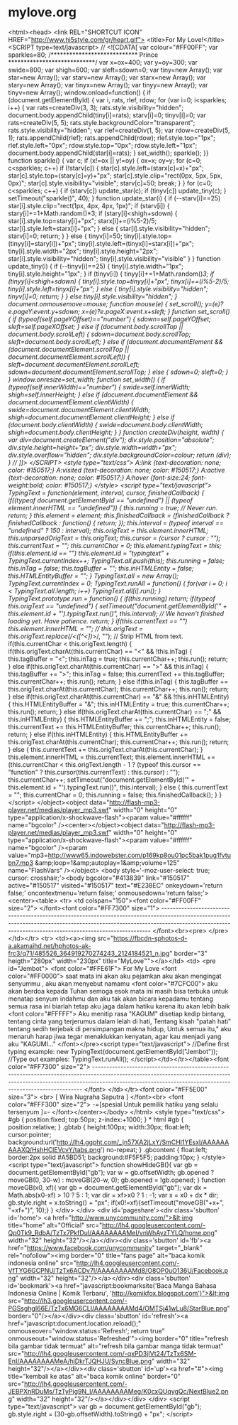 mylove.org
==========

&lt;html>&lt;head> &lt;link REL="SHORTCUT ICON" HREF="http://www.hi5style.com/gr/heart.gif"> &lt;title>For My Love!&lt;/title> &lt;SCRIPT type=text/javascript> // &lt;![CDATA[ var colour="#FF00FF"; var sparkles=80; /**************************** Prince ****************************/ var x=ox=400; var y=oy=300; var swide=800; var shigh=600; var sleft=sdown=0; var tiny=new Array(); var star=new Array(); var starv=new Array(); var starx=new Array(); var stary=new Array(); var tinyx=new Array(); var tinyy=new Array(); var tinyv=new Array(); window.onload=function() { if (document.getElementById) { var i, rats, rlef, rdow; for (var i=0; i&lt;sparkles; i++) { var rats=createDiv(3, 3); rats.style.visibility="hidden"; document.body.appendChild(tiny[i]=rats); starv[i]=0; tinyv[i]=0; var rats=createDiv(5, 5); rats.style.backgroundColor="transparent"; rats.style.visibility="hidden"; var rlef=createDiv(1, 5); var rdow=createDiv(5, 1); rats.appendChild(rlef); rats.appendChild(rdow); rlef.style.top="1px"; rlef.style.left="0px"; rdow.style.top="0px"; rdow.style.left="1px"; document.body.appendChild(star[i]=rats); } set_width(); sparkle(); }} function sparkle() { var c; if (x!=ox || y!=oy) { ox=x; oy=y; for (c=0; c&lt;sparkles; c++) if (!starv[c]) { star[c].style.left=(starx[c]=x)+"px"; star[c].style.top=(stary[c]=y)+"px"; star[c].style.clip="rect(0px, 5px, 5px, 0px)"; star[c].style.visibility="visible"; starv[c]=50; break; } } for (c=0; c&lt;sparkles; c++) { if (starv[c]) update_star(c); if (tinyv[c]) update_tiny(c); } setTimeout("sparkle()", 40); } function update_star(i) { if (--starv[i]==25) star[i].style.clip="rect(1px, 4px, 4px, 1px)"; if (starv[i]) { stary[i]+=1+Math.random()*3; if (stary[i]&lt;shigh+sdown) { star[i].style.top=stary[i]+"px"; starx[i]+=(i%5-2)/5; star[i].style.left=starx[i]+"px"; } else { star[i].style.visibility="hidden"; starv[i]=0; return; } } else { tinyv[i]=50; tiny[i].style.top=(tinyy[i]=stary[i])+"px"; tiny[i].style.left=(tinyx[i]=starx[i])+"px"; tiny[i].style.width="2px"; tiny[i].style.height="2px"; star[i].style.visibility="hidden"; tiny[i].style.visibility="visible" } } function update_tiny(i) { if (--tinyv[i]==25) { tiny[i].style.width="1px"; tiny[i].style.height="1px"; } if (tinyv[i]) { tinyy[i]+=1+Math.random()*3; if (tinyy[i]&lt;shigh+sdown) { tiny[i].style.top=tinyy[i]+"px"; tinyx[i]+=(i%5-2)/5; tiny[i].style.left=tinyx[i]+"px"; } else { tiny[i].style.visibility="hidden"; tinyv[i]=0; return; } } else tiny[i].style.visibility="hidden"; } document.onmousemove=mouse; function mouse(e) { set_scroll(); y=(e)?e.pageY:event.y+sdown; x=(e)?e.pageX:event.x+sleft; } function set_scroll() { if (typeof(self.pageYOffset)=="number") { sdown=self.pageYOffset; sleft=self.pageXOffset; } else if (document.body.scrollTop || document.body.scrollLeft) { sdown=document.body.scrollTop; sleft=document.body.scrollLeft; } else if (document.documentElement &amp;&amp; (document.documentElement.scrollTop || document.documentElement.scrollLeft)) { sleft=document.documentElement.scrollLeft; sdown=document.documentElement.scrollTop; } else { sdown=0; sleft=0; } } window.onresize=set_width; function set_width() { if (typeof(self.innerWidth)=="number") { swide=self.innerWidth; shigh=self.innerHeight; } else if (document.documentElement &amp;&amp; document.documentElement.clientWidth) { swide=document.documentElement.clientWidth; shigh=document.documentElement.clientHeight; } else if (document.body.clientWidth) { swide=document.body.clientWidth; shigh=document.body.clientHeight; } } function createDiv(height, width) { var div=document.createElement("div"); div.style.position="absolute"; div.style.height=height+"px"; div.style.width=width+"px"; div.style.overflow="hidden"; div.style.backgroundColor=colour; return (div); } // ]]> &lt;/SCRIPT> &lt;style type="text/css"> A:link {text-decoration: none; color: #150517;} A:visited {text-decoration: none; color: #150517;} A:active {text-decoration: none; color: #150517;} A:hover {font-size:24; font-weight:bold; color: #150517;} &lt;/style> &lt;script type="text/javascript"> TypingText = function(element, interval, cursor, finishedCallback) { if((typeof document.getElementById == "undefined") || (typeof element.innerHTML == "undefined")) { this.running = true;	// Never run. return; } this.element = element; this.finishedCallback = (finishedCallback ? finishedCallback : function() { return; }); this.interval = (typeof interval == "undefined" ? 150 : interval); this.origText = this.element.innerHTML; this.unparsedOrigText = this.origText; this.cursor = (cursor ? cursor : ""); this.currentText = ""; this.currentChar = 0; this.element.typingText = this; if(this.element.id == "") this.element.id = "typingtext" + TypingText.currentIndex++; TypingText.all.push(this); this.running = false; this.inTag = false; this.tagBuffer = ""; this.inHTMLEntity = false; this.HTMLEntityBuffer = ""; } TypingText.all = new Array(); TypingText.currentIndex = 0; TypingText.runAll = function() { for(var i = 0; i &lt; TypingText.all.length; i++) TypingText.all[i].run(); } TypingText.prototype.run = function() { if(this.running) return; if(typeof this.origText == "undefined") { setTimeout("document.getElementById('" + this.element.id + "').typingText.run()", this.interval);	// We haven't finished loading yet. Have patience. return; } if(this.currentText == "") this.element.innerHTML = ""; // this.origText = this.origText.replace(/&lt;([^&lt;])*>/, ""); // Strip HTML from text. if(this.currentChar &lt; this.origText.length) { if(this.origText.charAt(this.currentChar) == "&lt;" &amp;&amp; !this.inTag) { this.tagBuffer = "&lt;"; this.inTag = true; this.currentChar++; this.run(); return; } else if(this.origText.charAt(this.currentChar) == ">" &amp;&amp; this.inTag) { this.tagBuffer += ">"; this.inTag = false; this.currentText += this.tagBuffer; this.currentChar++; this.run(); return; } else if(this.inTag) { this.tagBuffer += this.origText.charAt(this.currentChar); this.currentChar++; this.run(); return; } else if(this.origText.charAt(this.currentChar) == "&amp;" &amp;&amp; !this.inHTMLEntity) { this.HTMLEntityBuffer = "&amp;"; this.inHTMLEntity = true; this.currentChar++; this.run(); return; } else if(this.origText.charAt(this.currentChar) == ";" &amp;&amp; this.inHTMLEntity) { this.HTMLEntityBuffer += ";"; this.inHTMLEntity = false; this.currentText += this.HTMLEntityBuffer; this.currentChar++; this.run(); return; } else if(this.inHTMLEntity) { this.HTMLEntityBuffer += this.origText.charAt(this.currentChar); this.currentChar++; this.run(); return; } else { this.currentText += this.origText.charAt(this.currentChar); } this.element.innerHTML = this.currentText; this.element.innerHTML += (this.currentChar &lt; this.origText.length - 1 ? (typeof this.cursor == "function" ? this.cursor(this.currentText) : this.cursor) : ""); this.currentChar++; setTimeout("document.getElementById('" + this.element.id + "').typingText.run()", this.interval); } else { this.currentText = ""; this.currentChar = 0; this.running = false; this.finishedCallback(); } } &lt;/script> &lt;/object>&lt;object data="http://flash-mp3-player.net/medias/player_mp3.swf" width="0" height="0" type="application/x-shockwave-flash">&lt;param value="#ffffff" name="bgcolor" />&lt;center>&lt;/object>&lt;object data="http://flash-mp3-player.net/medias/player_mp3.swf" width="0" height="0" type="application/x-shockwave-flash">&lt;param value="#ffffff" name="bgcolor" />&lt;param value="mp3=http://www65.indowebster.com/p169kp8ou01pc5bak1pug1fvtubn7.mp3 &amp;amp;loop=1&amp;amp;autoplay=1&amp;amp;volume=125" name="FlashVars" />&lt;/object> &lt;body style='-moz-user-select: true; cursor: crosshair;'>&lt;body bgcolor="#413839" link="#150517" active="#150517" visited="#150517" text="#E238EC" onkeydown='return false;' oncontextmenu='return false;' onmousedown='return false;'> &lt;center>&lt;table> &lt;tr> &lt;td colspan="150">&lt;font color="#FF00FF" size="2"> &lt;/font>&lt;font color="#FF7300" size="1"> --------------------------------------------------------------------------------------------------------------------------------------------------------------------------------------------------------------------------------------   &lt;/font>&lt;br>&lt;pre> &lt;/pre>&lt;/td>&lt;/tr> &lt;tr> &lt;td>&lt;a>&lt;img src="https://fbcdn-sphotos-d-a.akamaihd.net/hphotos-ak-frc3/q71/485526_364919270274243_2124184521_n.jpg" border="3" heigth="280px" width="230px" title="MyLove™">&lt;/a>&lt;/td> &lt;td> &lt;pre id="Jembot"> &lt;font color="#FFE61F"> For My Love &lt;font color="#FF0000"> saat mata ini akan aku pejamkan aku akan mengingat senyummu , aku akan menyebut namamu &lt;font color="#7CFC00"> aku akan berdoa kepada Tuhan semoga esok mata ini masih bisa terbuka untuk menatap senyum indahmu dan aku tak akan bicara kepadamu tentang semua rasa ini biarlah tetap aku jaga dalam hatiku karena itu akan lebih baik &lt;font color="#FFFFF"> Aku menitip rasa "KAGUM" disetiap kedip bintang,  tentang cinta yang terjerumus dalam lelah di hati,  Tentang kisah "patah hati" tentang sedih terjebak di persimpangan makna hidup, Untuk semua itu," aku menaruh harap jiwa tegar menaklukkan kenyatan,  agar kau menjadi yang aku "KAGUMI..." &lt;/font>&lt;/pre>&lt;script type="text/javascript"> //Define first typing example: new TypingText(document.getElementById("Jembot")); //Type out examples: TypingText.runAll(); &lt;/script>&lt;/td>&lt;/tr>&lt;/table>&lt;font color="#FF7300" size="2"> -------------------------------------------------------------------------------------------------------------------------------------------------------------------------------------------------------------------------------------- &lt;/font> &lt;/td>&lt;/tr>&lt;font color="#FF5E00" size="3"> &lt;br> [ Wira Nugraha Saputra ] &lt;/font>&lt;br> &lt;font color="#FFF300" size="2">  -=[spesial Untuk pemilik hatiku yang selalu tersenyum ]=- &lt;/font>&lt;/center>&lt;/body> &lt;/html> &lt;style type="text/css"> #gb { position:fixed; top:50px; z-index:+1000; } * html #gb { position:relative; } .gbtab { height:100px; width:30px; float:left; cursor:pointer; background:url('http://lh4.ggpht.com/_jn57XA2jLxY/SmCHl1YEsxI/AAAAAAAAAXQ/HshHClEVcvY/tabs.png') no-repeat; } .gbcontent { float:left; border:2px solid #A5BD51; background:#F5F5F5; padding:10px; } &lt;/style>  &lt;script type="text/javascript"> function showHideGB(){ var gb = document.getElementById("gb"); var w = gb.offsetWidth; gb.opened ? moveGB(0, 30-w) : moveGB(20-w, 0); gb.opened = !gb.opened; } function moveGB(x0, xf){ var gb = document.getElementById("gb"); var dx = Math.abs(x0-xf) > 10 ? 5 : 1; var dir = xf>x0 ? 1 : -1; var x = x0 + dx * dir; gb.style.right = x.toString() + "px"; if(x0!=xf){setTimeout("moveGB("+x+", "+xf+")", 10);} }   &lt;/div> &lt;/div> &lt;div id='pageshare'>&lt;div class='sbutton' id='home'> &lt;a href="http://www.unycommunity.com/">&lt;img title="home" alt="Official" src="http://lh4.googleusercontent.com/-Qp0Tk9_RdbA/TzTx7PkfDuI/AAAAAAAAMeI/vnWhAyzTYLQ/home.png" width="32" height="32"/>&lt;/a>&lt;/div>&lt;div class='sbutton' id='fb'>&lt;a href="https://www.facebook.com/unycommunity" target="_blank" rel="nofollow">&lt;img border="0" title="fans page" alt="baca komik indonesia online" src="http://lh4.googleusercontent.com/-VfTYG6GCPNU/TzTx6ACDv7I/AAAAAAAAMd8/O8OP0uO136U/Facebook.png" width="32" height="32"/>&lt;/a>&lt;/div>&lt;div class='sbutton' id='bookmark'>&lt;a href="javascript:bookmarksite('Baca Manga Bahasa Indonesia Online | Komik Terbaru', 'http://komikfox.blogspot.com')">&lt;img src="http://lh3.googleusercontent.com/-PGSsghgI66E/TzTx6MG6CLI/AAAAAAAAMd4/OMTSj41wLu8/StarBlue.png" border="0"/>&lt;/a>&lt;/div>&lt;div class='sbutton' id='refresh'>&lt;a href="javascript:document.location.reload();" onmouseover="window.status='Refresh'; return true" onmouseout="window.status='Refreshed'">&lt;img border="0" title="refresh bila gambar tidak termuat" alt="refresh bila gambar manga tidak termuat" src="http://lh4.googleusercontent.com/-qxPD3jIVt24/TzTx6SM-EnI/AAAAAAAAMeA/hjDkrTJQHJU/SyncBlue.png" width="32" height="32"/>&lt;/a>&lt;/div>&lt;div class='sbutton' id='up'>&lt;a href="#">&lt;img title="kembali ke atas" alt="baca komik online" border="0" src="http://lh4.googleusercontent.com/-JEBPXnRDuMs/TzTyPig9N_I/AAAAAAAAMeg/K0cxQUqygQc/NextBlue2.png" width="32" height="32"/>&lt;/a>&lt;/div>&lt;/div> &lt;/div> &lt;script type="text/javascript"> var gb = document.getElementById("gb"); gb.style.right = (30-gb.offsetWidth).toString() + "px";  &lt;/script>
